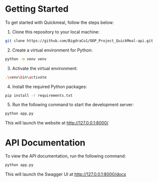 # Getting Started
To get started with Quickmeal, follow the steps below:
1. Clone this repository to your local machine:
```bash
git clone https://github.com/BigdraCo1/OOP_Project_QuickMeal-api.git
```
2. Create a virtual environment for Python:
```bash
python -m venv venv
```
3. Activate the virtual environment:
```bash
.\venv\bin\activate
```
4. Install the required Python packages:
```bash
pip install -r requirements.txt
```
5. Run the following command to start the development server:
```bash
python app.py
```
This will launch the website at http://127.0.0.1:8000/

# API Documentation
To view the API documentation, run the following command:
```bash
python app.py
```
This will launch the Swagger UI at http://127.0.0.1:8000/docs

